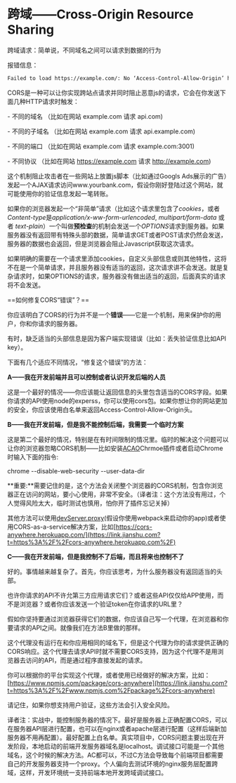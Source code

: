 # 跨域——Cross-Origin Resource Sharing

跨域请求：简单说，不同域名之间可以请求到数据的行为

报错信息：

~~~bash
Failed to load https://example.com/: No ‘Access-Control-Allow-Origin’ header is present on the requested resource. Origin ‘https://anfo.pl' is therefore not allowed access. If an opaque response serves your needs, set the request’s mode to ‘no-cors’ to fetch the resource with CORS disabled.
~~~

CORS是一种可以让你实现跨站点请求并同时阻止恶意js的请求，它会在你发送下面几种HTTP请求时触发：

\- 不同的域名 （比如在网站 example.com 请求 api.com)

\- 不同的子域名 （比如在网站 example.com 请求 api.example.com)

\- 不同的端口 （比如在网站 example.com 请求 example.com:3001)

\- 不同协议 （比如在网站 https://example.com 请求 http://example.com)

这个机制阻止攻击者在一些网站上放置js脚本（比如通过Googls Ads展示的广告）发起一个AJAX请求访问www.yourbank.com，假设你刚好登陆过这个网站，就可能使用你的验证信息发起一笔转账。

 如果你的浏览器发起一个“非简单”请求（比如这个请求里包含了*cookies*，或者*Content-type*是*application/x-ww-form-urlencoded*, *multipart/form-data* 或者 *text-plain*）一个叫做**预检查**的机制会发送一个*OPTIONS*请求到服务器。如果服务器没有返回带有特殊头部的数据，简单请求GET或者POST请求仍然会发送，服务器的数据也会返回，但是浏览器会阻止Javascript获取这次请求。

如果明确的需要在一个请求里添加cookies，自定义头部信息或则其他特性，这将不在是一个简单请求，并且服务器没有适当的返回，这次请求讲不会发送。就是复杂请求时，如果OPTIONS的请求，服务器没有做出适当的返回，后面真实的请求将不会发送。



==如何修复CORS“错误”？==

你应该明白了CORS的行为并不是一个**错误**——它是一个机制，用来保护你的用户，你和你请求的服务器。

有时，缺乏适当的头部信息是因为客户端实现错误（比如：丢失验证信息比如API key）。



下面有几个适应不同情况，“修复这个错误”的方法：

**A——我在开发前端并且可以控制或者认识开发后端的人员**

这是一个最好的情况——你应该能让返回信息的头里包含适当的CORS字段。如果你请求的API使用node的experss，你可以使用cors包。如果你想让你的网站更加的安全，你应该使用白名单来返回Access-Control-Allow-Origin头。

**B——我在开发前端，但是我不能控制后端，我需要一个临时方案**

这是第二个最好的情况，特别是在有时间限制的情况里。临时的解决这个问题可以让你的浏览器忽略CORS机制——比如安装[ACAO](https://link.jianshu.com?t=https%3A%2F%2Fchrome.google.com%2Fwebstore%2Fdetail%2Fallow-control-allow-origi%2Fnlfbmbojpeacfghkpbjhddihlkkiljbi)Chrmoe插件或者启动Chrome时输入下面的指令:

chrome --disable-web-security --user-data-dir

**重要:**需要记住的是，这个方法会关闭整个浏览器的CORS机制，包含你浏览器正在访问的网站，要小心使用，非常不安全。（译者注：这个方法没有用过，个人觉得风险太大，临时测试也慎用，怕你开了插件忘记关掉）

其他方法可以使用[devServer.proxy](https://link.jianshu.com?t=https%3A%2F%2Fwebpack.js.org%2Fconfiguration%2Fdev-server%2F%23devserver-proxy)(假设你使用webpack来启动你的app)或者使用CORS-as-a-service解决方案，比如[https://cors-anywhere.herokuapp.com/](https://link.jianshu.com?t=https%3A%2F%2Fcors-anywhere.herokuapp.com%2F)

**C——我在开发前端，但是我控制不了后端，而且将来也控制不了**

好的。事情越来越复杂了。首先，你应该思考，为什么服务器没有返回适当的头部。

也许你请求的API不许允第三方应用请求它们？或者这些API仅仅给APP使用，而不是浏览器？或者你应该发送一个验证token在你请求的URL里？

假如你坚持要通过浏览器获得它们的数据，你应该自己写一个代理，在浏览器和你要请求的API之间。就像我们在方法B里做的那样。

 这个代理没有运行在和你应用相同的域名下，但是这个代理为你的请求提供正确的CORS响应。这个代理去请求API时就不需要CORS支持，因为这个代理不是用浏览器去访问的API，而是通过程序直接发起的请求。

你可以根据你的平台实现这个代理，或者使用已经做好的解决方案，比如：[https://www.npmjs.com/package/cors-anywhere](https://link.jianshu.com?t=https%3A%2F%2Fwww.npmjs.com%2Fpackage%2Fcors-anywhere)

请记住，如果你想支持用户验证，这些方法会引入安全风险。

译者注：实战中，能控制服务器的情况下。最好是服务器上正确配置CORS，可以在服务器API层进行配置，也可以在nginx或者apache层进行配置（这样后端新加服务器不用再配置）。最好配置上白名单。真实项目中，CORS问题主要出现在开发阶段，本地启动的前端开发服务器域名是localhost。调试接口可能是一个其他域名，这个时候的解决方法。AC都可以，不过C方法会导致每个前端项目都需要自己的开发服务器支持一个proxy。个人偏向去测试环境的nginx服务层配置跨域，这样，开发环境统一支持前端本地开发跨域调试接口。

